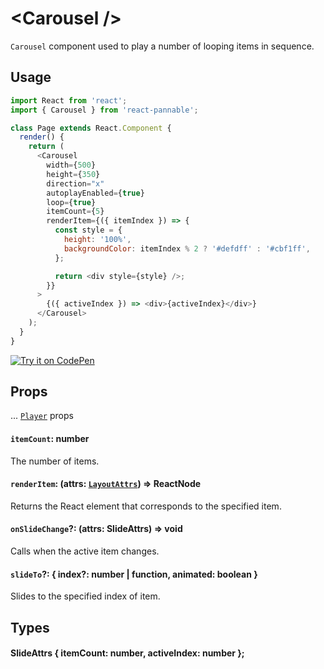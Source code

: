 # \<Carousel />

`Carousel` component used to play a number of looping items in sequence.

## Usage

```js
import React from 'react';
import { Carousel } from 'react-pannable';

class Page extends React.Component {
  render() {
    return (
      <Carousel
        width={500}
        height={350}
        direction="x"
        autoplayEnabled={true}
        loop={true}
        itemCount={5}
        renderItem={({ itemIndex }) => {
          const style = {
            height: '100%',
            backgroundColor: itemIndex % 2 ? '#defdff' : '#cbf1ff',
          };

          return <div style={style} />;
        }}
      >
        {({ activeIndex }) => <div>{activeIndex}</div>}
      </Carousel>
    );
  }
}
```

[![Try it on CodePen](https://img.shields.io/badge/CodePen-Run-blue.svg?logo=CodePen)](https://codepen.io/cztflove/pen/JVVoma)

## Props

... [`Player`](player.md#props) props

#### `itemCount`: number

The number of items.

#### `renderItem`: (attrs: [`LayoutAttrs`](gridcontent.md#LayoutAttrs)) => ReactNode

Returns the React element that corresponds to the specified item.

#### `onSlideChange`?: (attrs: SlideAttrs) => void

Calls when the active item changes.

#### `slideTo`?: { index?: number | function, animated: boolean }

Slides to the specified index of item.

## Types

#### SlideAttrs { itemCount: number, activeIndex: number };
